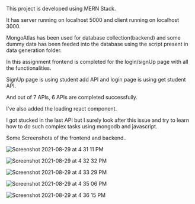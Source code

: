 This project is developed using MERN Stack.

It has server running on localhost 5000 and client running on localhost 3000.

MongoAtlas has been used for database collection(backend) and some dummy data has been feeded into the database using the script present in data generation folder.

In this assignment frontend is completed for the login/signUp page with all the functionalities.

SignUp page is using student add API and login page is using get student API.

And out of 7 APIs, 6 APIs are completed successfully.

I've also added the loading react component.

I got stucked in the last API but I surely look after this issue and try to learn how to do such complex tasks using mongodb and javascript. 



Some Screenshots of the frontend and backend..


![Screenshot 2021-08-29 at 4 31 11 PM](https://user-images.githubusercontent.com/75208173/131248256-5b77ba90-91c1-4130-a109-5fd71910ecf4.png)


![Screenshot 2021-08-29 at 4 32 32 PM](https://user-images.githubusercontent.com/75208173/131248275-8758b80f-ea00-463d-97ff-8e7643a4971f.png)


![Screenshot 2021-08-29 at 4 33 29 PM](https://user-images.githubusercontent.com/75208173/131248278-2c4f176e-4de6-448e-9d51-39dd3cb9f99c.png)


![Screenshot 2021-08-29 at 4 35 06 PM](https://user-images.githubusercontent.com/75208173/131248285-c443dbfd-8708-4561-a4df-986d8d307cdc.png)


![Screenshot 2021-08-29 at 4 36 15 PM](https://user-images.githubusercontent.com/75208173/131248287-ad63be53-e1df-40c9-b5c5-fbbaf6f9d270.png)

